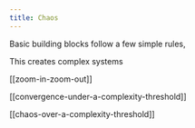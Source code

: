 ```yaml
---
title: Chaos
---
```



Basic building blocks follow a few simple rules,

This creates complex systems

[[zoom-in-zoom-out]]

[[convergence-under-a-complexity-threshold]]

[[chaos-over-a-complexity-threshold]]

